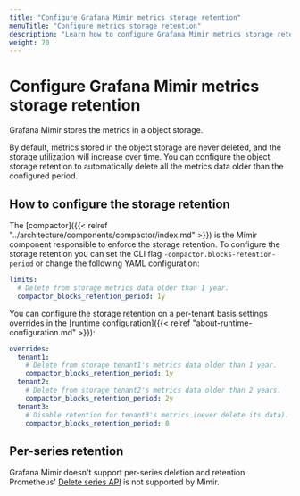 ```yaml
---
title: "Configure Grafana Mimir metrics storage retention"
menuTitle: "Configure metrics storage retention"
description: "Learn how to configure Grafana Mimir metrics storage retention."
weight: 70
---
```


# Configure Grafana Mimir metrics storage retention

Grafana Mimir stores the metrics in a object storage.

By default, metrics stored in the object storage are never deleted, and the storage utilization will increase over time.
You can configure the object storage retention to automatically delete all the metrics data older than the configured period.

## How to configure the storage retention

The [compactor]({{< relref "../architecture/components/compactor/index.md" >}}) is the Mimir component responsible to enforce the storage retention.
To configure the storage retention you can set the CLI flag `-compactor.blocks-retention-period` or change the following YAML configuration:

```yaml
limits:
  # Delete from storage metrics data older than 1 year.
  compactor_blocks_retention_period: 1y
```

You can configure the storage retention on a per-tenant basis settings overrides in the [runtime configuration]({{< relref "about-runtime-configuration.md" >}}):

```yaml
overrides:
  tenant1:
    # Delete from storage tenant1's metrics data older than 1 year.
    compactor_blocks_retention_period: 1y
  tenant2:
    # Delete from storage tenant2's metrics data older than 2 years.
    compactor_blocks_retention_period: 2y
  tenant3:
    # Disable retention for tenant3's metrics (never delete its data).
    compactor_blocks_retention_period: 0
```

## Per-series retention

Grafana Mimir doesn't support per-series deletion and retention.
Prometheus' [Delete series API](https://prometheus.io/docs/prometheus/latest/querying/api/#delete-series) is not supported by Mimir.
